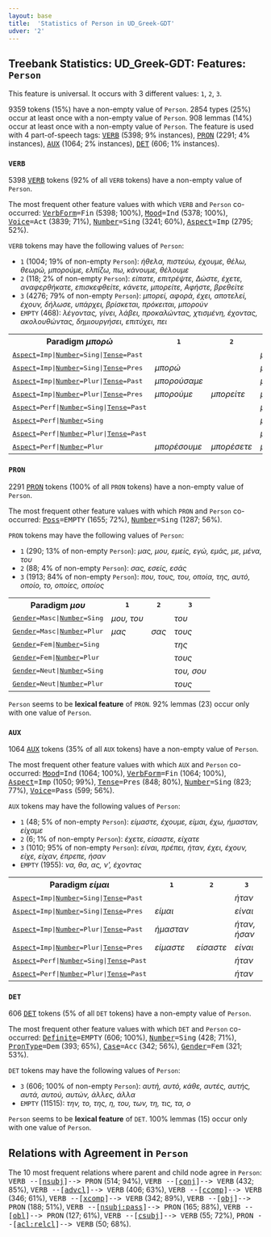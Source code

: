 ```yaml
---
layout: base
title:  'Statistics of Person in UD_Greek-GDT'
udver: '2'
---
```


## Treebank Statistics: UD_Greek-GDT: Features: `Person`

This feature is universal.
It occurs with 3 different values: `1`, `2`, `3`.

9359 tokens (15%) have a non-empty value of `Person`.
2854 types (25%) occur at least once with a non-empty value of `Person`.
908 lemmas (14%) occur at least once with a non-empty value of `Person`.
The feature is used with 4 part-of-speech tags: <tt><a href="el_gdt-pos-VERB.html">VERB</a></tt> (5398; 9% instances), <tt><a href="el_gdt-pos-PRON.html">PRON</a></tt> (2291; 4% instances), <tt><a href="el_gdt-pos-AUX.html">AUX</a></tt> (1064; 2% instances), <tt><a href="el_gdt-pos-DET.html">DET</a></tt> (606; 1% instances).

### `VERB`

5398 <tt><a href="el_gdt-pos-VERB.html">VERB</a></tt> tokens (92% of all `VERB` tokens) have a non-empty value of `Person`.

The most frequent other feature values with which `VERB` and `Person` co-occurred: <tt><a href="el_gdt-feat-VerbForm.html">VerbForm</a></tt><tt>=Fin</tt> (5398; 100%), <tt><a href="el_gdt-feat-Mood.html">Mood</a></tt><tt>=Ind</tt> (5378; 100%), <tt><a href="el_gdt-feat-Voice.html">Voice</a></tt><tt>=Act</tt> (3839; 71%), <tt><a href="el_gdt-feat-Number.html">Number</a></tt><tt>=Sing</tt> (3241; 60%), <tt><a href="el_gdt-feat-Aspect.html">Aspect</a></tt><tt>=Imp</tt> (2795; 52%).

`VERB` tokens may have the following values of `Person`:

* `1` (1004; 19% of non-empty `Person`): <em>ήθελα, πιστεύω, έχουμε, θέλω, θεωρώ, μπορούμε, ελπίζω, πω, κάνουμε, θέλουμε</em>
* `2` (118; 2% of non-empty `Person`): <em>είπατε, επιτρέψτε, Δώστε, έχετε, αναφερθήκατε, επισκεφθείτε, κάνετε, μπορείτε, Αφήστε, βρεθείτε</em>
* `3` (4276; 79% of non-empty `Person`): <em>μπορεί, αφορά, έχει, αποτελεί, έχουν, δήλωσε, υπάρχει, βρίσκεται, πρόκειται, μπορούν</em>
* `EMPTY` (468): <em>λέγοντας, γίνει, λάβει, προκαλώντας, χτισμένη, έχοντας, ακολουθώντας, δημιουργήσει, επιτύχει, πει</em>

<table>
  <tr><th>Paradigm <i>μπορώ</i></th><th><tt>1</tt></th><th><tt>2</tt></th><th><tt>3</tt></th></tr>
  <tr><td><tt><tt><a href="el_gdt-feat-Aspect.html">Aspect</a></tt><tt>=Imp</tt>|<tt><a href="el_gdt-feat-Number.html">Number</a></tt><tt>=Sing</tt>|<tt><a href="el_gdt-feat-Tense.html">Tense</a></tt><tt>=Past</tt></tt></td><td></td><td></td><td><em>μπορούσε</em></td></tr>
  <tr><td><tt><tt><a href="el_gdt-feat-Aspect.html">Aspect</a></tt><tt>=Imp</tt>|<tt><a href="el_gdt-feat-Number.html">Number</a></tt><tt>=Sing</tt>|<tt><a href="el_gdt-feat-Tense.html">Tense</a></tt><tt>=Pres</tt></tt></td><td><em>μπορώ</em></td><td></td><td><em>μπορεί</em></td></tr>
  <tr><td><tt><tt><a href="el_gdt-feat-Aspect.html">Aspect</a></tt><tt>=Imp</tt>|<tt><a href="el_gdt-feat-Number.html">Number</a></tt><tt>=Plur</tt>|<tt><a href="el_gdt-feat-Tense.html">Tense</a></tt><tt>=Past</tt></tt></td><td><em>μπορούσαμε</em></td><td></td><td><em>μπορούσαν</em></td></tr>
  <tr><td><tt><tt><a href="el_gdt-feat-Aspect.html">Aspect</a></tt><tt>=Imp</tt>|<tt><a href="el_gdt-feat-Number.html">Number</a></tt><tt>=Plur</tt>|<tt><a href="el_gdt-feat-Tense.html">Tense</a></tt><tt>=Pres</tt></tt></td><td><em>μπορούμε</em></td><td><em>μπορείτε</em></td><td><em>μπορούν</em></td></tr>
  <tr><td><tt><tt><a href="el_gdt-feat-Aspect.html">Aspect</a></tt><tt>=Perf</tt>|<tt><a href="el_gdt-feat-Number.html">Number</a></tt><tt>=Sing</tt>|<tt><a href="el_gdt-feat-Tense.html">Tense</a></tt><tt>=Past</tt></tt></td><td></td><td></td><td><em>μπόρεσε</em></td></tr>
  <tr><td><tt><tt><a href="el_gdt-feat-Aspect.html">Aspect</a></tt><tt>=Perf</tt>|<tt><a href="el_gdt-feat-Number.html">Number</a></tt><tt>=Sing</tt></tt></td><td></td><td></td><td><em>μπορέσει</em></td></tr>
  <tr><td><tt><tt><a href="el_gdt-feat-Aspect.html">Aspect</a></tt><tt>=Perf</tt>|<tt><a href="el_gdt-feat-Number.html">Number</a></tt><tt>=Plur</tt>|<tt><a href="el_gdt-feat-Tense.html">Tense</a></tt><tt>=Past</tt></tt></td><td></td><td></td><td><em>μπόρεσαν</em></td></tr>
  <tr><td><tt><tt><a href="el_gdt-feat-Aspect.html">Aspect</a></tt><tt>=Perf</tt>|<tt><a href="el_gdt-feat-Number.html">Number</a></tt><tt>=Plur</tt></tt></td><td><em>μπορέσουμε</em></td><td><em>μπορέσετε</em></td><td><em>μπορέσουν</em></td></tr>
</table>

### `PRON`

2291 <tt><a href="el_gdt-pos-PRON.html">PRON</a></tt> tokens (100% of all `PRON` tokens) have a non-empty value of `Person`.

The most frequent other feature values with which `PRON` and `Person` co-occurred: <tt><a href="el_gdt-feat-Poss.html">Poss</a></tt><tt>=EMPTY</tt> (1655; 72%), <tt><a href="el_gdt-feat-Number.html">Number</a></tt><tt>=Sing</tt> (1287; 56%).

`PRON` tokens may have the following values of `Person`:

* `1` (290; 13% of non-empty `Person`): <em>μας, μου, εμείς, εγώ, εμάς, με, μένα, του</em>
* `2` (88; 4% of non-empty `Person`): <em>σας, εσείς, εσάς</em>
* `3` (1913; 84% of non-empty `Person`): <em>που, τους, του, οποία, της, αυτό, οποίο, το, οποίες, οποίος</em>

<table>
  <tr><th>Paradigm <i>μου</i></th><th><tt>1</tt></th><th><tt>2</tt></th><th><tt>3</tt></th></tr>
  <tr><td><tt><tt><a href="el_gdt-feat-Gender.html">Gender</a></tt><tt>=Masc</tt>|<tt><a href="el_gdt-feat-Number.html">Number</a></tt><tt>=Sing</tt></tt></td><td><em>μου, του</em></td><td></td><td><em>του</em></td></tr>
  <tr><td><tt><tt><a href="el_gdt-feat-Gender.html">Gender</a></tt><tt>=Masc</tt>|<tt><a href="el_gdt-feat-Number.html">Number</a></tt><tt>=Plur</tt></tt></td><td><em>μας</em></td><td><em>σας</em></td><td><em>τους</em></td></tr>
  <tr><td><tt><tt><a href="el_gdt-feat-Gender.html">Gender</a></tt><tt>=Fem</tt>|<tt><a href="el_gdt-feat-Number.html">Number</a></tt><tt>=Sing</tt></tt></td><td></td><td></td><td><em>της</em></td></tr>
  <tr><td><tt><tt><a href="el_gdt-feat-Gender.html">Gender</a></tt><tt>=Fem</tt>|<tt><a href="el_gdt-feat-Number.html">Number</a></tt><tt>=Plur</tt></tt></td><td></td><td></td><td><em>τους</em></td></tr>
  <tr><td><tt><tt><a href="el_gdt-feat-Gender.html">Gender</a></tt><tt>=Neut</tt>|<tt><a href="el_gdt-feat-Number.html">Number</a></tt><tt>=Sing</tt></tt></td><td></td><td></td><td><em>του, σου</em></td></tr>
  <tr><td><tt><tt><a href="el_gdt-feat-Gender.html">Gender</a></tt><tt>=Neut</tt>|<tt><a href="el_gdt-feat-Number.html">Number</a></tt><tt>=Plur</tt></tt></td><td></td><td></td><td><em>τους</em></td></tr>
</table>

`Person` seems to be **lexical feature** of `PRON`. 92% lemmas (23) occur only with one value of `Person`.

### `AUX`

1064 <tt><a href="el_gdt-pos-AUX.html">AUX</a></tt> tokens (35% of all `AUX` tokens) have a non-empty value of `Person`.

The most frequent other feature values with which `AUX` and `Person` co-occurred: <tt><a href="el_gdt-feat-Mood.html">Mood</a></tt><tt>=Ind</tt> (1064; 100%), <tt><a href="el_gdt-feat-VerbForm.html">VerbForm</a></tt><tt>=Fin</tt> (1064; 100%), <tt><a href="el_gdt-feat-Aspect.html">Aspect</a></tt><tt>=Imp</tt> (1050; 99%), <tt><a href="el_gdt-feat-Tense.html">Tense</a></tt><tt>=Pres</tt> (848; 80%), <tt><a href="el_gdt-feat-Number.html">Number</a></tt><tt>=Sing</tt> (823; 77%), <tt><a href="el_gdt-feat-Voice.html">Voice</a></tt><tt>=Pass</tt> (599; 56%).

`AUX` tokens may have the following values of `Person`:

* `1` (48; 5% of non-empty `Person`): <em>είμαστε, έχουμε, είμαι, έχω, ήμασταν, είχαμε</em>
* `2` (6; 1% of non-empty `Person`): <em>έχετε, είσαστε, είχατε</em>
* `3` (1010; 95% of non-empty `Person`): <em>είναι, πρέπει, ήταν, έχει, έχουν, είχε, είχαν, έπρεπε, ήσαν</em>
* `EMPTY` (1955): <em>να, θα, ας, ν', έχοντας</em>

<table>
  <tr><th>Paradigm <i>είμαι</i></th><th><tt>1</tt></th><th><tt>2</tt></th><th><tt>3</tt></th></tr>
  <tr><td><tt><tt><a href="el_gdt-feat-Aspect.html">Aspect</a></tt><tt>=Imp</tt>|<tt><a href="el_gdt-feat-Number.html">Number</a></tt><tt>=Sing</tt>|<tt><a href="el_gdt-feat-Tense.html">Tense</a></tt><tt>=Past</tt></tt></td><td></td><td></td><td><em>ήταν</em></td></tr>
  <tr><td><tt><tt><a href="el_gdt-feat-Aspect.html">Aspect</a></tt><tt>=Imp</tt>|<tt><a href="el_gdt-feat-Number.html">Number</a></tt><tt>=Sing</tt>|<tt><a href="el_gdt-feat-Tense.html">Tense</a></tt><tt>=Pres</tt></tt></td><td><em>είμαι</em></td><td></td><td><em>είναι</em></td></tr>
  <tr><td><tt><tt><a href="el_gdt-feat-Aspect.html">Aspect</a></tt><tt>=Imp</tt>|<tt><a href="el_gdt-feat-Number.html">Number</a></tt><tt>=Plur</tt>|<tt><a href="el_gdt-feat-Tense.html">Tense</a></tt><tt>=Past</tt></tt></td><td><em>ήμασταν</em></td><td></td><td><em>ήταν, ήσαν</em></td></tr>
  <tr><td><tt><tt><a href="el_gdt-feat-Aspect.html">Aspect</a></tt><tt>=Imp</tt>|<tt><a href="el_gdt-feat-Number.html">Number</a></tt><tt>=Plur</tt>|<tt><a href="el_gdt-feat-Tense.html">Tense</a></tt><tt>=Pres</tt></tt></td><td><em>είμαστε</em></td><td><em>είσαστε</em></td><td><em>είναι</em></td></tr>
  <tr><td><tt><tt><a href="el_gdt-feat-Aspect.html">Aspect</a></tt><tt>=Perf</tt>|<tt><a href="el_gdt-feat-Number.html">Number</a></tt><tt>=Sing</tt>|<tt><a href="el_gdt-feat-Tense.html">Tense</a></tt><tt>=Past</tt></tt></td><td></td><td></td><td><em>ήταν</em></td></tr>
  <tr><td><tt><tt><a href="el_gdt-feat-Aspect.html">Aspect</a></tt><tt>=Perf</tt>|<tt><a href="el_gdt-feat-Number.html">Number</a></tt><tt>=Plur</tt>|<tt><a href="el_gdt-feat-Tense.html">Tense</a></tt><tt>=Past</tt></tt></td><td></td><td></td><td><em>ήταν</em></td></tr>
</table>

### `DET`

606 <tt><a href="el_gdt-pos-DET.html">DET</a></tt> tokens (5% of all `DET` tokens) have a non-empty value of `Person`.

The most frequent other feature values with which `DET` and `Person` co-occurred: <tt><a href="el_gdt-feat-Definite.html">Definite</a></tt><tt>=EMPTY</tt> (606; 100%), <tt><a href="el_gdt-feat-Number.html">Number</a></tt><tt>=Sing</tt> (428; 71%), <tt><a href="el_gdt-feat-PronType.html">PronType</a></tt><tt>=Dem</tt> (393; 65%), <tt><a href="el_gdt-feat-Case.html">Case</a></tt><tt>=Acc</tt> (342; 56%), <tt><a href="el_gdt-feat-Gender.html">Gender</a></tt><tt>=Fem</tt> (321; 53%).

`DET` tokens may have the following values of `Person`:

* `3` (606; 100% of non-empty `Person`): <em>αυτή, αυτό, κάθε, αυτές, αυτής, αυτά, αυτού, αυτών, άλλες, άλλα</em>
* `EMPTY` (11515): <em>την, το, της, η, του, των, τη, τις, τα, ο</em>

`Person` seems to be **lexical feature** of `DET`. 100% lemmas (15) occur only with one value of `Person`.

## Relations with Agreement in `Person`

The 10 most frequent relations where parent and child node agree in `Person`:
<tt>VERB --[<tt><a href="el_gdt-dep-nsubj.html">nsubj</a></tt>]--> PRON</tt> (514; 94%),
<tt>VERB --[<tt><a href="el_gdt-dep-conj.html">conj</a></tt>]--> VERB</tt> (432; 85%),
<tt>VERB --[<tt><a href="el_gdt-dep-advcl.html">advcl</a></tt>]--> VERB</tt> (406; 63%),
<tt>VERB --[<tt><a href="el_gdt-dep-ccomp.html">ccomp</a></tt>]--> VERB</tt> (346; 61%),
<tt>VERB --[<tt><a href="el_gdt-dep-xcomp.html">xcomp</a></tt>]--> VERB</tt> (342; 89%),
<tt>VERB --[<tt><a href="el_gdt-dep-obj.html">obj</a></tt>]--> PRON</tt> (188; 51%),
<tt>VERB --[<tt><a href="el_gdt-dep-nsubj-pass.html">nsubj:pass</a></tt>]--> PRON</tt> (165; 88%),
<tt>VERB --[<tt><a href="el_gdt-dep-obl.html">obl</a></tt>]--> PRON</tt> (127; 61%),
<tt>VERB --[<tt><a href="el_gdt-dep-csubj.html">csubj</a></tt>]--> VERB</tt> (55; 72%),
<tt>PRON --[<tt><a href="el_gdt-dep-acl-relcl.html">acl:relcl</a></tt>]--> VERB</tt> (50; 68%).

